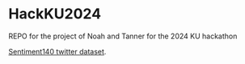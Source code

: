 # HackKU2024
REPO for the project of Noah and Tanner for the 2024 KU hackathon

[Sentiment140 twitter dataset]([https://pages.github.com/]https://www.kaggle.com/datasets/kazanova/sentiment140).
